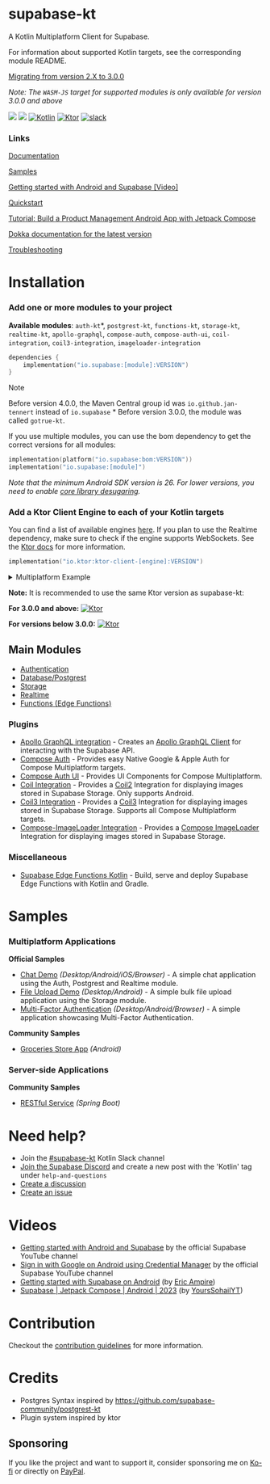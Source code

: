 # supabase-kt

A Kotlin Multiplatform Client for Supabase.

For information about supported Kotlin targets, see the corresponding module README.

[Migrating from version 2.X to 3.0.0](/MIGRATION.md)

*Note: The `WASM-JS` target for supported modules is only available for version 3.0.0 and above*

[![](https://img.shields.io/github/release/supabase-community/supabase-kt?label=stable)](https://github.com/supabase-community/supabase-kt/releases) 
[![](https://badgen.net/github/release/supabase-community/supabase-kt?label=prerelease)](https://central.sonatype.com/search?q=io.github.jan.supabase&smo=true) 
[![Kotlin](https://img.shields.io/badge/kotlin-2.0.21-blue.svg?logo=kotlin)](http://kotlinlang.org) 
[![Ktor](https://img.shields.io/badge/ktor-3.0.0-blue)](https://ktor.io/)
[![slack](https://img.shields.io/badge/slack-%23supabase--kt-purple.svg?logo=slack)](https://kotlinlang.slack.com/archives/C06QXPC7064)

### Links

[Documentation](https://supabase.com/docs/reference/kotlin/introduction)

[Samples](#samples)

[Getting started with Android and Supabase [Video]](https://www.youtube.com/watch?v=_iXUVJ6HTHU)

[Quickstart](https://supabase.com/docs/guides/getting-started/quickstarts/kotlin)

[Tutorial: Build a Product Management Android App with Jetpack Compose](https://supabase.com/docs/guides/getting-started/tutorials/with-kotlin)

[Dokka documentation for the latest version](https://supabase-community.github.io/supabase-kt/)

[Troubleshooting](/TROUBLESHOOTING)

# Installation

### Add one or more modules to your project

**Available modules**: `auth-kt`*, `postgrest-kt`, `functions-kt`, 
`storage-kt`, `realtime-kt`, `apollo-graphql`, `compose-auth`, 
`compose-auth-ui`, `coil-integration`, `coil3-integration`, `imageloader-integration`

```kotlin
dependencies {
    implementation("io.supabase:[module]:VERSION")
}
```

> [!NOTE]
> Before version 4.0.0, the Maven Central group id was `io.github.jan-tennert` instead of `io.supabase`
> \* Before version 3.0.0, the module was called `gotrue-kt`.

If you use multiple modules, you can use the bom dependency to get the correct versions for all
modules:

```kotlin
implementation(platform("io.supabase:bom:VERSION"))
implementation("io.supabase:[module]")
```

*Note that the minimum Android SDK version is 26. For lower versions, you need to enable [core library desugaring](https://developer.android.com/studio/write/java8-support#library-desugaring).*

### Add a Ktor Client Engine to each of your Kotlin targets

You can find a list of available engines [here](https://ktor.io/docs/http-client-engines.html).
If you plan to use the Realtime dependency, make sure to check if the engine supports WebSockets. See the [Ktor docs](https://ktor.io/docs/http-client-engines.html#limitations) for more information.


```kotlin
implementation("io.ktor:ktor-client-[engine]:VERSION")
```

<details>
<summary>Multiplatform Example</summary>

For targets: `jvm`, `android`, `js`, `ios`

```kotlin
val commonMain by getting {
    dependencies {
        //supabase modules
    }
}
val jvmMain by getting {
    dependencies {
        implementation("io.ktor:ktor-client-cio:KTOR_VERSION")
    }
}
val androidMain by getting {
    dependsOn(jvmMain)
}
val jsMain by getting {
    dependencies {
        implementation("io.ktor:ktor-client-js:KTOR_VERSION")
    }
}
val iosMain by getting {
    dependencies {
        implementation("io.ktor:ktor-client-darwin:KTOR_VERSION")
    }
}
```
</details>

**Note:** It is recommended to use the same Ktor version as supabase-kt:

__For 3.0.0 and above:__
[![Ktor](https://img.shields.io/badge/ktor-3.0.0-blue)](https://ktor.io/)

__For versions below 3.0.0:__
[![Ktor](https://img.shields.io/badge/ktor-2.3.12-blue)](https://ktor.io/)

## Main Modules

- [Authentication](/Auth)
- [Database/Postgrest](/Postgrest)
- [Storage](/Storage)
- [Realtime](/Realtime)
- [Functions (Edge Functions)](/Functions)

### Plugins

- [Apollo GraphQL integration](/plugins/ApolloGraphQL) - Creates an [Apollo GraphQL Client](https://github.com/apollographql/apollo-kotlin) for interacting with the Supabase API.
- [Compose Auth](/plugins/ComposeAuth) - Provides easy Native Google & Apple Auth for Compose Multiplatform targets.
- [Compose Auth UI](/plugins/ComposeAuthUI) - Provides UI Components for Compose Multiplatform.
- [Coil Integration](/plugins/CoilIntegration) - Provides a [Coil2](https://github.com/coil-kt/coil) Integration for displaying images stored in Supabase Storage. Only supports Android.
- [Coil3 Integration](/plugins/Coil3Integration) - Provides a [Coil3](https://github.com/coil-kt/coil) Integration for displaying images stored in Supabase Storage. Supports all Compose Multiplatform targets.
- [Compose-ImageLoader Integration](/plugins/ImageLoaderIntegration) - Provides a [Compose ImageLoader](https://github.com/qdsfdhvh/compose-imageloader) Integration for displaying images stored in Supabase Storage.

### Miscellaneous
- [Supabase Edge Functions Kotlin](https://github.com/manriif/supabase-edge-functions-kt) - Build, serve and deploy Supabase Edge Functions with Kotlin and Gradle.

# Samples

### Multiplatform Applications

**Official Samples**

- [Chat Demo](/sample/chat-demo-mpp) *(Desktop/Android/iOS/Browser)* - A simple chat application using the Auth, Postgrest and Realtime module.
- [File Upload Demo](/sample/file-upload) *(Desktop/Android)* - A simple bulk file upload application using the Storage module.
- [Multi-Factor Authentication](/sample/multi-factor-auth) *(Desktop/Android/Browser)* - A simple application showcasing Multi-Factor Authentication.

**Community Samples**

- [Groceries Store App](https://github.com/hieuwu/android-groceries-store) *(Android)*
 
### Server-side Applications

**Community Samples**

- [RESTful Service](https://github.com/hieuwu/supa-spring-kt) *(Spring Boot)*

# Need help?

- Join the [#supabase-kt](https://kotlinlang.slack.com/archives/C06QXPC7064) Kotlin Slack channel
- [Join the Supabase Discord](https://discord.supabase.com) and create a new post with the 'Kotlin' tag under `help-and-questions`
- [Create a discussion](https://github.com/supabase-community/supabase-kt/discussions/new/choose)
- [Create an issue](https://github.com/supabase-community/supabase-kt/issues/new/choose)

# Videos

- [Getting started with Android and Supabase](https://www.youtube.com/watch?v=_iXUVJ6HTHU) by the official Supabase YouTube channel
- [Sign in with Google on Android using Credential Manager](https://www.youtube.com/watch?v=P_jZMDmodG4) by the official Supabase YouTube channel
- [Getting started with Supabase on Android](https://www.youtube.com/watch?v=SGr73sWMX6w) (by [Eric Ampire](https://www.youtube.com/@eric-ampire))
- [Supabase | Jetpack Compose | Android | 2023](https://www.youtube.com/playlist?list=PL91kV_wdjTlcGQdcZzkuid094as5eUlwU) (by [YoursSohailYT](https://www.youtube.com/@YoursSohailYT))

# Contribution

Checkout the [contribution guidelines](/CONTRIBUTING.md) for more information.

# Credits

- Postgres Syntax inspired by https://github.com/supabase-community/postgrest-kt
- Plugin system inspired by ktor

## Sponsoring

If you like the project and want to support it, consider sponsoring me on [Ko-fi](https://ko-fi.com/jantennert) or directly on [PayPal](https://www.paypal.com/donate/?hosted_button_id=SR3YJS5CZFS9L).
